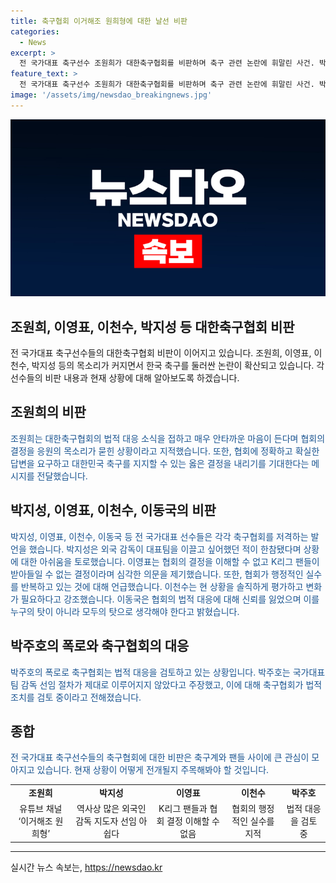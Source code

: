 ```yaml
---
title: 축구협회 이거해조 원희형에 대한 날선 비판
categories:
  - News
excerpt: >
  전 국가대표 축구선수 조원희가 대한축구협회를 비판하며 축구 관련 논란에 휘말린 사건. 박주호 전력강화위원에 대한 축구협회의 법적 대응에 이영표, 이천수, 박지성, 이동국 등 전 국가대표 축구선수들이 항의를 표명했고, 조원희 역시 자신의 유튜브 채널을 통해 비판과 안타까운 마음을 토로했다. 축구협회의 결정이 논란을 빚고 있으며, 전 국가대표 선수들의 저격과 비판이 계속되고 있는 가운데, 축구 팬들의 이목을 끄는 사안으로 떠오르고 있다.
feature_text: >
  전 국가대표 축구선수 조원희가 대한축구협회를 비판하며 축구 관련 논란에 휘말린 사건. 박주호 전력강화위원에 대한 축구협회의 법적 대응에 이영표, 이천수, 박지성, 이동국 등 전 국가대표 축구선수들이 항의를 표명했고, 조원희 역시 자신의 유튜브 채널을 통해 비판과 안타까운 마음을 토로했다. 축구협회의 결정이 논란을 빚고 있으며, 전 국가대표 선수들의 저격과 비판이 계속되고 있는 가운데, 축구 팬들의 이목을 끄는 사안으로 떠오르고 있다.
image: '/assets/img/newsdao_breakingnews.jpg'
---
```


<p><img src="/assets/img/newsdao_breakingnews.jpg" alt="cryptoinkorea 속보" /></p>

<h2>조원희, 이영표, 이천수, 박지성 등 대한축구협회 비판</h2>

<p data-ke-size="size16">전 국가대표 축구선수들의 대한축구협회 비판이 이어지고 있습니다. 조원희, 이영표, 이천수, 박지성 등의 목소리가 커지면서 한국 축구를 둘러싼 논란이 확산되고 있습니다. 각 선수들의 비판 내용과 현재 상황에 대해 알아보도록 하겠습니다.</p>

<h2 data-ke-size="size26">조원희의 비판</h2>

<p><span style="color: #1a5490;">조원희는 대한축구협회의 법적 대응 소식을 접하고 매우 안타까운 마음이 든다며 협회의 결정을 응원의 목소리가 묻힌 상황이라고 지적했습니다. 또한, 협회에 정확하고 확실한 답변을 요구하고 대한민국 축구를 지지할 수 있는 옳은 결정을 내리기를 기대한다는 메시지를 전달했습니다.</span></p>

<h2 data-ke-size="size26">박지성, 이영표, 이천수, 이동국의 비판</h2>

<p><span style="color: #1a5490;">박지성, 이영표, 이천수, 이동국 등 전 국가대표 선수들은 각각 축구협회를 저격하는 발언을 했습니다. 박지성은 외국 감독이 대표팀을 이끌고 싶어했던 적이 한참됐다며 상황에 대한 아쉬움을 토로했습니다. 이영표는 협회의 결정을 이해할 수 없고 K리그 팬들이 받아들일 수 없는 결정이라며 심각한 의문을 제기했습니다. 또한, 협회가 행정적인 실수를 반복하고 있는 것에 대해 언급했습니다. 이천수는 현 상황을 솔직하게 평가하고 변화가 필요하다고 강조했습니다. 이동국은 협회의 법적 대응에 대해 신뢰를 잃었으며 이를 누구의 탓이 아니라 모두의 탓으로 생각해야 한다고 밝혔습니다.</span></p>

<h2 data-ke-size="size26">박주호의 폭로와 축구협회의 대응</h2>

<p><span style="color: #1a5490;">박주호의 폭로로 축구협회는 법적 대응을 검토하고 있는 상황입니다. 박주호는 국가대표팀 감독 선임 절차가 제대로 이루어지지 않았다고 주장했고, 이에 대해 축구협회가 법적 조치를 검토 중이라고 전해졌습니다.</span></p>

<h2 data-ke-size="size26">종합</h2>

<p><span style="color: #1a5490;">전 국가대표 축구선수들의 축구협회에 대한 비판은 축구계와 팬들 사이에 큰 관심이 모아지고 있습니다. 현재 상황이 어떻게 전개될지 주목해봐야 할 것입니다.</span></p>

<table style="width: 100%;">
<tbody>
<tr>
<td style="text-align: center; height: 17px;"><b>조원희</b></td>
<td style="text-align: center; height: 17px;"><b>박지성</b></td>
<td style="text-align: center; height: 17px;"><b>이영표</b></td>
<td style="text-align: center; height: 17px;"><b>이천수</b></td>
<td style="text-align: center; height: 17px;"><b>박주호</b></td>
</tr>
<tr>
<td style="text-align: center; height: 17px;">유튜브 채널 ‘이거해조 원희형’</td>
<td style="text-align: center; height: 17px;">역사상 많은 외국인 감독 지도자 선임 아쉽다</td>
<td style="text-align: center; height: 17px;">K리그 팬들과 협회 결정 이해할 수 없음</td>
<td style="text-align: center; height: 17px;">협회의 행정적인 실수를 지적</td>
<td style="text-align: center; height: 17px;">법적 대응을 검토 중</td>
</tr>
</tbody>
</table>

<hr>
실시간 뉴스 속보는, <a href="https://newsdao.kr" rel="dofollow">https://newsdao.kr</a>


